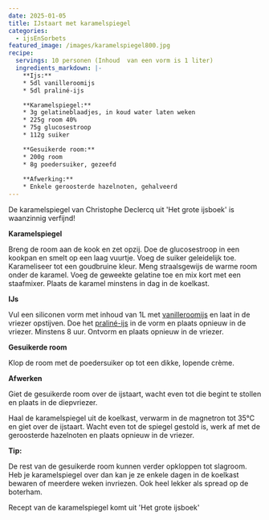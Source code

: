 ```yaml
---
date: 2025-01-05
title: IJstaart met karamelspiegel
categories:
  - ijsEnSorbets
featured_image: /images/karamelspiegel800.jpg
recipe:
  servings: 10 personen (Inhoud  van een vorm is 1 liter)
  ingredients_markdown: |-
    **Ijs:** 
    * 5dl vanilleroomijs    * 5dl praliné-ijs
    **Karamelspiegel:**
    * 3g gelatineblaadjes, in koud water laten weken 
    * 225g room 40%
    * 75g glucosestroop
    * 112g suiker

    **Gesuikerde room:**
    * 200g room
    * 8g poedersuiker, gezeefd
   
    **Afwerking:**
    * Enkele geroosterde hazelnoten, gehalveerd
---
```

De karamelspiegel van Christophe Declercq uit 'Het grote ijsboek' is waanzinnig verfijnd!

<!--more-->

**Karamelspiegel**

Breng de room aan de kook en zet opzij.
Doe de glucosestroop in een kookpan en smelt op een laag vuurtje.
Voeg de suiker geleidelijk toe.
Karameliseer tot een goudbruine kleur.
Meng straalsgewijs de warme room onder de karamel.
Voeg de geweekte gelatine toe en mix kort met een staafmixer.
Plaats de karamel minstens in dag in de koelkast.

**IJs**

Vul een siliconen vorm met inhoud van 1L met [vanilleroomijs](https://fabilicious.be/recipes/ijsensorbets/2018/12/08/dame_blanche/) en laat in de vriezer opstijven.
Doe het [praliné-ijs](https://fabilicious.be/recipes/ijsensorbets/2020/07/22/Praliné-ijs/) in de vorm en plaats opnieuw in de vriezer. Minstens 8 uur.
Ontvorm en plaats opnieuw in de vriezer.

**Gesuikerde room**

Klop de room met de poedersuiker op tot een dikke, lopende crème.


**Afwerken**

Giet de gesuikerde room over de ijstaart, wacht even tot die begint te stollen en plaats in de diepvriezer.

Haal de karamelspiegel uit de koelkast, verwarm in de magnetron tot 35°C en giet over de ijstaart.
Wacht even tot de spiegel gestold is, werk af met de geroosterde hazelnoten en plaats opnieuw in de vriezer.

<b>Tip:</b>

De rest van de gesuikerde room kunnen verder opkloppen tot slagroom.
Heb je karamelspiegel over dan kan je ze enkele dagen in de koelkast bewaren of meerdere weken invriezen.
Ook heel lekker als spread op de boterham.

Recept van de karamelspiegel komt uit 'Het grote ijsboek'